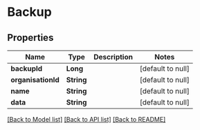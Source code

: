# Backup
## Properties

| Name | Type | Description | Notes |
|------------ | ------------- | ------------- | -------------|
| **backupId** | **Long** |  | [default to null] |
| **organisationId** | **String** |  | [default to null] |
| **name** | **String** |  | [default to null] |
| **data** | **String** |  | [default to null] |

[[Back to Model list]](../README.md#documentation-for-models) [[Back to API list]](../README.md#documentation-for-api-endpoints) [[Back to README]](../README.md)

